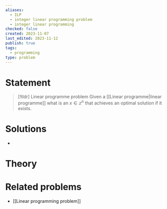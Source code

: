 ```yaml
---
aliases:
  - ILP
  - integer linear programming problem
  - integer linear programming
checked: false
created: 2023-11-07
last_edited: 2023-11-12
publish: true
tags:
  - programming
type: problem
---
```

# Statement

>[!tldr] Linear programme problem
>Given a [[Linear programme|linear programme]] what is an $x \in \mathbb{z}^n$ that achieves an optimal solution if it exists.

# Solutions

-

# Theory


# Related problems
- [[Linear programming problem]]
